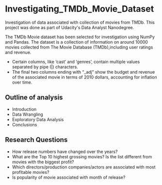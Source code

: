 # Investigating_TMDb_Movie_Dataset
Investigation of data associated with collection of movies from TMDb.
This project was done as part of Udacity's Data Analyst Nanodegree.

The TMDb Movie dataset has been selected for investigation using NumPy and Pandas. The dataset is a collection of information on around 10000 movies collected from The Movie Database (TMDb),including user ratings and revenue.
- Certain columns, like ‘cast’ and ‘genres’, contain multiple values separated by pipe (|) characters.
- The final two columns ending with “_adj” show the budget and revenue of the associated movie in terms of 2010 dollars, accounting for inflation over time.

## Outline of analysis
- Introduction
- Data Wrangling
- Exploratory Data Analysis
- Conclusions

## Research Questions
- How release numbers have changed over the years?
- What are the Top 10 highest grossing movies? Is the list different from movies with the biggest profit?
- Which directors/production companies/actors are associated with most profitable movies?
- Is popularity of movie associated with month of release?
